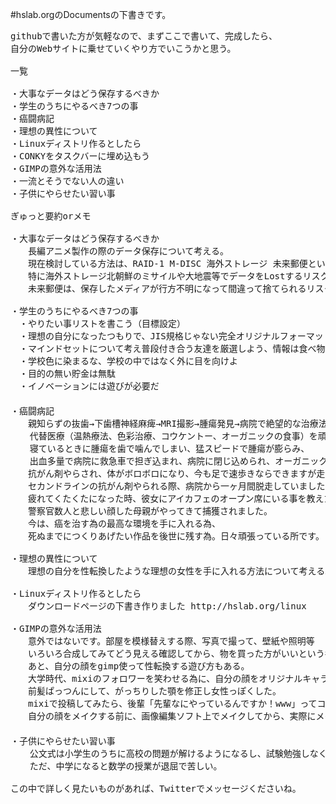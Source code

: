 #hslab.orgのDocumentsの下書きです。

<pre>
githubで書いた方が気軽なので、まずここで書いて、完成したら、
自分のWebサイトに乗せていくやり方でいこうかと思う。

一覧

・大事なデータはどう保存するべきか
・学生のうちにやるべき7つの事
・癌闘病記
・理想の異性について
・Linuxディストリ作るとしたら
・CONKYをタスクバーに埋め込もう
・GIMPの意外な活用法
・一流とそうでない人の違い
・子供にやらせたい習い事

ぎゅっと要約orメモ

・大事なデータはどう保存するべきか
　　長編アニメ製作の際のデータ保存について考える。
　　現在検討している方法は、RAID-1 M-DISC 海外ストレージ 未来郵便というサービスだ。
　　特に海外ストレージ北朝鮮のミサイルや大地震等でデータをLostするリスク対策に
　　未来郵便は、保存したメディアが行方不明になって間違って捨てられるリスク対策として利用する。

・学生のうちにやるべき7つの事
　・やりたい事リストを書こう（目標設定）
　・理想の自分になったつもりで、JIS規格じゃない完全オリジナルフォーマットの履歴書書いてみよう（セルフイメージ）
　・マインドセットについて考え普段付き合う友達を厳選しよう、情報は食べ物です。
　・学校色に染まるな、学校の中ではなく外に目を向けよ
　・目的の無い貯金は無駄
　・イノベーションには遊びが必要だ
　
・癌闘病記
　　親知らずの抜歯→下歯槽神経麻痺→MRI撮影→腫瘍発見→病院で絶望的な治療法を提案されるが断り、
　  代替医療（温熱療法、色彩治療、コウケントー、オーガニックの食事）を頑張っていましたが、
　  寝ているときに腫瘍を歯で噛んでしまい、猛スピードで腫瘍が膨らみ、
　  出血多量で病院に救急車で担ぎ込まれ、病院に閉じ込められ、オーガニックやビタミンC点滴（一度やったが効果があった）
　　抗がん剤やらされ、体がボロボロになり、今も足で速歩きならできますが走れません。
　　セカンドラインの抗がん剤やられる際、病院から一ヶ月間脱走していました。
　　疲れてくたくたになった時、彼女にアイカフェのオープン席にいる事を教えたせいで、
　　警察官数人と悲しい顔した母親がやってきて捕獲されました。
　　今は、癌を治す為の最高な環境を手に入れる為、
　　死ぬまでにつくりあげたい作品を後世に残す為。日々頑張っている所です。
 
・理想の異性について
　　理想の自分を性転換したような理想の女性を手に入れる方法について考える。
  
・Linuxディストリ作るとしたら
　　ダウンロードページの下書き作りました http://hslab.org/linux
  
・GIMPの意外な活用法
　　意外ではないです。部屋を模様替えする際、写真で撮って、壁紙や照明等
　　いろいろ合成してみてどう見える確認してから、物を買った方がいいという考え。
　　あと、自分の顔をgimp使って性転換する遊び方もある。
　　大学時代、mixiのフォロワーを笑わせる為に、自分の顔をオリジナルキャラクターの理幸みたいに
　　前髪ぱっつんにして、がっちりした顎を修正し女性っぽくした。
　　mixiで投稿してみたら、後輩「先輩なにやっているんですか！www」ってコメント来た、
　　自分の顔をメイクする前に、画像編集ソフト上でメイクしてから、実際にメイクしてみるのもいい。
 　
・子供にやらせたい習い事
  　公文式は小学生のうちに高校の問題が解けるようになるし、試験勉強しなくても高得点とれる。
  　ただ、中学になると数学の授業が退屈で苦しい。
  
この中で詳しく見たいものがあれば、Twitterでメッセージくださいね。
</pre>
